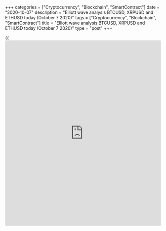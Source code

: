 +++
categories = ["Cryptocurrency", "Blockchain", "SmartContract"]
date = "2020-10-07"
description = "Elliott wave analysis BTCUSD, XRPUSD and ETHUSD today (October 7 2020)"
tags = ["Cryptocurrency", "Blockchain", "SmartContract"]
title = "Elliott wave analysis BTCUSD, XRPUSD and ETHUSD today (October 7 2020)"
type = "post"
+++

{{<iframe id="large-banner" src="https://www.bounty.group/#slide=26.0" width="100%" height="600" scrolling="no" style="border: 0px solid rgb(216, 221, 230); border-radius: 3px;">}}

2020-10-07

2020-10-07

Short-term forecast for BTCUSD, XRPUSD and ETHUSD 07.10.2020Roman Onegin

I welcome my readers!

I have prepared a short-term cryptocurrency forecast based on Elliott
wave analysis of Bitcoin, Ripple, and Ethereum. I suggest entry signals
to trade each cryptocurrency.

The BTCUSD market is forming the final leg of the double zigzag W-X-Y.
The price could be rising in the impulse wave [c], which has just
started developing. I recommend entering purchases.

The article covers the following subjects:

##  **Elliott wave Bitcoin analysis**

 ****

The two-hour BTCUSD price chart displays the final section of the
bullish impulse wave A. After the A finished, there has started the down
corrective wave B. It is likely to complete as a double zigzag, composed
of the sub-waves [W]-[X]-[Y]. There is now developing the linking wave
[X] as a double zigzag. At the time of writing, there have completed the
sub-waves (W) and (X), and the (Y) wave, composed of the sub-waves
W-X-Y, is yet unfolding. The price should be rising in the final impulse
wave [c] of Y to a level of 11315.

### Trading plan for [BTCUSD][1] today:

Buy 10591.25, TP 11315.00

* * *

##  **Elliott wave Ripple analysis**

 ****

The XRPUSD market is forming the down zigzag A-B-C. After the down
impulse A completed, the market has started rising in the corrective
wave B. It is unfolding as a simple zigzag[a]-[b]-[c], where the [a]
impulse and the [b] correction have finished. The [c] wave is developing
as an impulse composed of five sub-waves (1)-(2)-(3)-(4)-(5). The Ripple
price should be rising in the final wave (5) towards a level of 0.266.
One could enter purchases in the current situation.

### Trading plan for **[XRPUSD][2]** today:

Buy 0.242, TP 0.266

* * *

##  **Elliott wave Ethereum analysis**

 ****

The ETHUSD market is forming the simple zigzag A-B-C. The first two
parts of this zigzag look complete, the impulse wave A and the B
correction that has completed as a triple zigzag. There is now forming
the beginning of the C impulse. The impulse wave [2] has finished. Next,
the price has started rising in the corrective wave [2]. Correction [2]
is a simple zigzag (A)-(B)-(C). The impulse c of (B) should finish soon,
and the price will resume growing in the impulse wave (C) to a level of
374.61.

### Trading plan  **[ETHUSD][3] **today:

Buy 335.48, TP 374.61

* * *

P.S. Did you like my article? Share it in social networks: it will be
the best “thank you" :)

Ask me questions and comment below. I’ll be glad to answer your
questions and give necessary explanations.

 **Useful links:**

  * I recommend trying to trade with a reliable broker [here][4]. The system allows you to trade by yourself or copy successful traders from all across the globe.
  * Use my promo-code BLOG for getting deposit bonus 50% on LiteForex platform. Just enter this code in the appropriate field while [depositing][5] your trading account.
  * Telegram chat for traders: <t.me/liteforexengchat>. We are sharing the signals and trading experience
  * Telegram channel with high-quality analytics, Forex reviews, training articles, and other useful things for traders <t.me/liteforex>

The content of this article reflects the author’s opinion and does not
necessarily reflect the official position of LiteForex. The material
published on this page is provided for informational purposes only and
should not be considered as the provision of investment advice for the
purposes of Directive 2004/39/EC.

Rate this article:

{{value}}

( {{count}} {{title}} )

   1. my.liteforex.com/trading/chart?symbol=BTCUSD
   2. my.liteforex.com/trading/chart?symbol=XRPUSD
   3. my.liteforex.com/trading/chart?symbol=ETHUSD
   4. my.liteforex.com/?category=analysts-opinions&slug=short-term-forecast-for-[BTC](https://www.playgroundfx.com/blog/who-is-the-creator-of-bitcoin/)usd-xrpusd-and-ethusd-07102020&openPopup=%2Fregistration%2Fpopup&utm_source=blog&utm_medium=article&utm_campaign=bonus
   5. my.liteforex.com/deposit/?category=analysts-opinions&slug=short-term-forecast-for-[BTC](https://www.playgroundfx.com/blog/who-is-the-creator-of-bitcoin/)usd-xrpusd-and-ethusd-07102020&promo_code=BLOG&utm_source=blog&utm_medium=article&utm_campaign=bonus